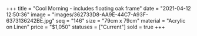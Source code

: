 +++
title = "Cool Morning - includes floating oak frame"
date = "2021-04-12 12:50:36"
image = "images/362733D8-AA9E-44C7-A93F-6373136242BE.jpg"
seq = "146"
size = "79cm x 79cm"
material = "Acrylic on Linen"
price = "$1,050"
statuses = ["Current"]
sold = true
+++
